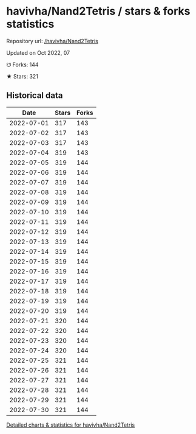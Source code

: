 # havivha/Nand2Tetris / stars & forks statistics

Repository url: [/havivha/Nand2Tetris](https://github.com/havivha/Nand2Tetris)

Updated on Oct 2022, 07

☋ Forks: 144

★ Stars: 321

## Historical data
| Date | Stars | Forks |
|------|-------|-------|
| 2022-07-01 | 317 | 143 | 
| 2022-07-02 | 317 | 143 | 
| 2022-07-03 | 317 | 143 | 
| 2022-07-04 | 319 | 143 | 
| 2022-07-05 | 319 | 144 | 
| 2022-07-06 | 319 | 144 | 
| 2022-07-07 | 319 | 144 | 
| 2022-07-08 | 319 | 144 | 
| 2022-07-09 | 319 | 144 | 
| 2022-07-10 | 319 | 144 | 
| 2022-07-11 | 319 | 144 | 
| 2022-07-12 | 319 | 144 | 
| 2022-07-13 | 319 | 144 | 
| 2022-07-14 | 319 | 144 | 
| 2022-07-15 | 319 | 144 | 
| 2022-07-16 | 319 | 144 | 
| 2022-07-17 | 319 | 144 | 
| 2022-07-18 | 319 | 144 | 
| 2022-07-19 | 319 | 144 | 
| 2022-07-20 | 319 | 144 | 
| 2022-07-21 | 320 | 144 | 
| 2022-07-22 | 320 | 144 | 
| 2022-07-23 | 320 | 144 | 
| 2022-07-24 | 320 | 144 | 
| 2022-07-25 | 321 | 144 | 
| 2022-07-26 | 321 | 144 | 
| 2022-07-27 | 321 | 144 | 
| 2022-07-28 | 321 | 144 | 
| 2022-07-29 | 321 | 144 | 
| 2022-07-30 | 321 | 144 | 


[Detailed charts & statistics for havivha/Nand2Tetris](https://reviewgithub.com/rep/havivha/Nand2Tetris)
